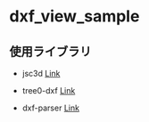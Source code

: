 # dxf_view_sample
## 使用ライブラリ
+ jsc3d [Link](https://github.com/xxv/jsc3d)

+ tree0-dxf [Link](https://github.com/gdsestimating/three-dxf)

+ dxf-parser [Link](https://github.com/gdsestimating/dxf-parser)
